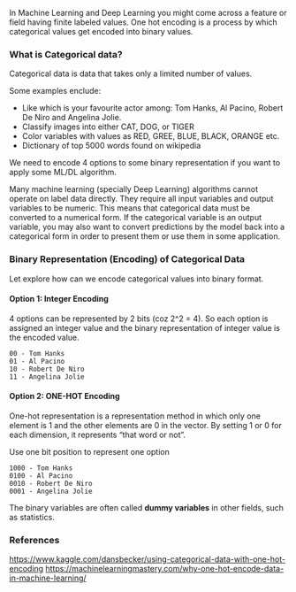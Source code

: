 In Machine Learning and Deep Learning you might come across a feature or field having finite labeled values. One hot encoding is a process by which categorical values get encoded into binary values. 

### What is Categorical data?
Categorical data is data that takes only a limited number of values.

Some examples enclude:
- Like which is your favourite actor among: Tom Hanks, Al Pacino, Robert De Niro and Angelina Jolie.
- Classify images into either CAT, DOG, or TIGER
- Color variables with values as RED, GREE, BLUE, BLACK, ORANGE etc.
- Dictionary of top 5000 words found on wikipedia

We need to encode 4 options to some binary representation if you want to apply some ML/DL algorithm. 

Many machine learning (specially Deep Learning) algorithms cannot operate on label data directly. They require all input variables and output variables to be numeric. This means that categorical data must be converted to a numerical form. If the categorical variable is an output variable, you may also want to convert predictions by the model back into a categorical form in order to present them or use them in some application.

### Binary Representation (Encoding) of Categorical Data
Let explore how can we encode categorical values into binary format. 

#### Option 1: Integer Encoding
4 options can be represented by 2 bits (coz 2^2 = 4). So each option is assigned an integer value and the binary representation of integer value is the encoded value. 

```
00 - Tom Hanks
01 - Al Pacino
10 - Robert De Niro
11 - Angelina Jolie
```

#### Option 2: ONE-HOT Encoding
One-hot representation is a representation method in which only one element is 1 and the other elements are 0 in the vector. By setting 1 or 0 for each dimension, it represents “that word or not”.

Use one bit position to represent one option
```
1000 - Tom Hanks
0100 - Al Pacino
0010 - Robert De Niro
0001 - Angelina Jolie
```
The binary variables are often called **dummy variables** in other fields, such as statistics.


### References
https://www.kaggle.com/dansbecker/using-categorical-data-with-one-hot-encoding
https://machinelearningmastery.com/why-one-hot-encode-data-in-machine-learning/
